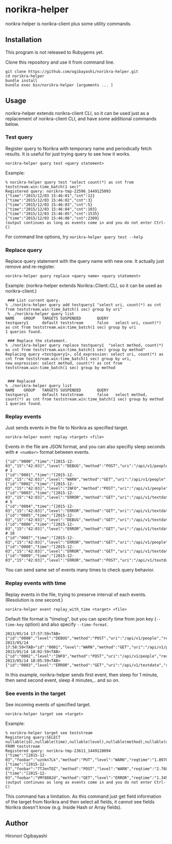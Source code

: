 # norikra-helper

norikra-helper is norikra-client plus some utility commands.

## Installation

This program is not released to Rubygems yet.

Clone this repository and use it from command line.

```
git clone https://github.com/ogibayashi/norikra-helper.git
cd norikra-helper
bundle install
bundle exec bin/norikra-helper [arguments ... ]
```

## Usage

norikra-helper extends norikra-client CLI, so it can be used just as a replacement of norikra-client CLI, and have some additional commands below.

### Test query

Register query to Norikra with temporary name and periodically fetch results. It is useful for just trying query to see how it works.

```
norikra-helper query test <query statement>
```

Example:

```
% norikra-helper query test "select count(*) as cnt from teststream.win:time_batch(1 sec)" 
Registered query: norikra-tmp-22596_1449125093
{"time":"2015/12/03 15:46:01","cnt":12}
{"time":"2015/12/03 15:46:02","cnt":3}
{"time":"2015/12/03 15:46:03","cnt":5}
{"time":"2015/12/03 15:46:04","cnt":103}
{"time":"2015/12/03 15:46:05","cnt":1535}
{"time":"2015/12/03 15:46:06","cnt":2309}
(output continues as long as events come in and you do not enter Ctrl-C)
```

For command line options, try `norikra-helper query test --help`

### Replace query

Replace query statement with the query name with new one. It actually just remove and re-register.

```
norikra-helper query replace <query name> <query statement>
```

Example:
(norikra-helper extends Norikra::Client::CLI, so it can be used as norikra-client.)

```
 ### List current query.
% ./norikra-helper query add testquery1 "select uri, count(*) as cnt from teststream.win:time_batch(1 sec) group by uri"
 % ./norikra-helper query list
NAME    GROUP   TARGETS SUSPENDED       QUERY
testquery1      default teststream      false   select uri, count(*) as cnt from teststream.win:time_batch(1 sec) group by uri
1 queries found.

 ### Replace the statement.
% ./norikra-helper query replace testquery1  "select method, count(*) as cnt from teststream.win:time_batch(1 sec) group by method"
Replacing query <testquery1>, old_expression: select uri, count(*) as cnt from teststream.win:time_batch(1 sec) group by uri, new_expression: select method, count(*) as cnt from teststream.win:time_batch(1 sec) group by method


 ### Replaced
% ./norikra-helper query list
NAME    GROUP   TARGETS SUSPENDED       QUERY
testquery1      default teststream      false   select method, count(*) as cnt from teststream.win:time_batch(1 sec) group by method
1 queries found.
```

### Replay events

Just sends events in the file to Norikra as specified target.

```
norikra-helper event replay <target> <file>
```

Events in the file are JSON format, and you can also specifiy sleep seconds with `# <number>` format between events.

```
{"id":"0000","time":"[2015-12-03","15":"42:03]","level":"DEBUG","method":"POST","uri":"/api/v1/people","reqtime":"3.053540515830725","foobar":"dNjtvYKx"}
# 1
{"id":"0001","time":"[2015-12-03","15":"42:03]","level":"WARN","method":"GET","uri":"/api/v1/people","reqtime":"1.4360158435718304","foobar":"bMNxUyrL"}
{"id":"0002","time":"[2015-12-03","15":"42:03]","level":"INFO","method":"POST","uri":"/api/v1/people","reqtime":"0.5269335558815027","foobar":"ZqZfpVas"}
{"id":"0003","time":"[2015-12-03","15":"42:03]","level":"ERROR","method":"GET","uri":"/api/v1/textdata","reqtime":"2.3612488783081855","foobar":"ttoNGbj5"}
# 5
{"id":"0004","time":"[2015-12-03","15":"42:03]","level":"ERROR","method":"GET","uri":"/api/v1/textdata","reqtime":"0.6189472719635449","foobar":"xJlY3CIa"}
{"id":"0005","time":"[2015-12-03","15":"42:03]","level":"DEBUG","method":"GET","uri":"/api/v1/textdata","reqtime":"0.8334068332564243","foobar":"O0rpePQ6"}
{"id":"0006","time":"[2015-12-03","15":"42:03]","level":"ERROR","method":"GET","uri":"/api/v1/textdata","reqtime":"3.518392857673223","foobar":"P5JM3lUs"}
# 10
{"id":"0007","time":"[2015-12-03","15":"42:03]","level":"ERROR","method":"GET","uri":"/api/v1/people","reqtime":"3.0783702672650537","foobar":"m5Qulege"}
{"id":"0008","time":"[2015-12-03","15":"42:03]","level":"ERROR","method":"GET","uri":"/api/v1/textdata","reqtime":"4.976967872213626","foobar":"0OopuJ6x"}
{"id":"0009","time":"[2015-12-03","15":"42:03]","level":"ERROR","method":"POST","uri":"/api/v1/textdata","reqtime":"3.3160150011196476","foobar":"XfPJaFfE"}
```

You can send same set of events many times to check query behavior.

### Replay events with time

Replay events in the file, trying to preserve interval of each events. (Resolution is one second.)

```
norikra-helper event replay_with_time <target> <file>
```

Default file format is "time<TAB>log", but you can specify time from json key (`--time-key` option) and also specify `--time-format`.

```
2013/05/14 17:57:59<TAB>{"id":"0000","level":"DEBUG","method":"POST","uri":"/api/v1/people","reqtime":"3.053540515830725","foobar":"dNjtvYKx"}
2013/05/14 17:58:59<TAB>"id":"0001","level":"WARN","method":"GET","uri":"/api/v1/people","reqtime":"1.4360158435718304","foobar":"bMNxUyrL"}
2013/05/14 18:02:59<TAB>{"id":"0002","level":"INFO","method":"POST","uri":"/api/v1/people","reqtime":"0.5269335558815027","foobar":"ZqZfpVas"}
2013/05/14 18:05:59<TAB>{"id":"0003","level":"ERROR","method":"GET","uri":"/api/v1/textdata","reqtime":"2.3612488783081855","foobar":"ttoNGbj5"}
```

In this example, norikra-helper sends first event, then sleep for 1 minute, then send second event, sleep 4 minutes,.. and so on.

### See events in the target

See incoming events of specified target. 

```
norikra-helper target see <target>
```

Example:

```
% norikra-helper target see teststream
Registering query:SELECT nullable(id),nullable(time),nullable(level),nullable(method),nullable(uri),nullable(reqtime),nullable(foobar) FROM teststream
Registered query: norikra-tmp-23611_1449128094
{"time":"[2015-12-03","foobar":"uznkn7Lk","method":"PUT","level":"WARN","reqtime":"1.8970762800818766","id":"4665","uri":"/api/v1/people"}
{"time":"[2015-12-03","foobar":"7TJenTOZ","method":"POST","level":"WARN","reqtime":"2.768922685776351","id":"4666","uri":"/api/v1/textdata"}
{"time":"[2015-12-03","foobar":"VMf8882d","method":"GET","level":"ERROR","reqtime":"1.3497245936970954","id":"4667","uri":"/api/v1/textdata"}
(output continues as long as events come in and you do not enter Ctrl-C)
```

This command has a limitation. As this command just get field information of the target from Norikra and then select all fields, it cannot see fields Norikra doesn't know (e.g. Inside Hash or Array fields). 

## Author

Hironori Ogibayashi

